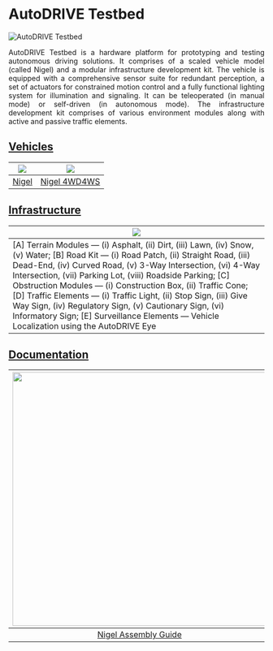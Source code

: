 # AutoDRIVE Testbed

![AutoDRIVE Testbed](https://github.com/Tinker-Twins/AutoDRIVE/blob/AutoDRIVE/Images/AutoDRIVE-Testbed.png)

<p align="justify">
AutoDRIVE Testbed is a hardware platform for prototyping and testing autonomous driving solutions. It comprises of a scaled vehicle model (called Nigel) and a modular infrastructure development kit. The vehicle is equipped with a comprehensive sensor suite for redundant perception, a set of actuators for constrained motion control and a fully functional lighting system for illumination and signaling. It can be teleoperated (in manual mode) or self-driven (in autonomous mode). The infrastructure development kit comprises of various environment modules along with active and passive traffic elements.
</p>

## [Vehicles](https://github.com/Tinker-Twins/AutoDRIVE/tree/AutoDRIVE-Testbed/Vehicle)

| ![](https://github.com/Tinker-Twins/AutoDRIVE/blob/AutoDRIVE/Images/Nigel-Components.png) | ![](https://github.com/Tinker-Twins/AutoDRIVE/blob/AutoDRIVE/Images/Nigel-4WD4WS-Components.png) |
|:-----------------------------------------------------------------------------------------:|:------------------------------------------------------------------------------------------------:|
| [Nigel](https://github.com/Tinker-Twins/AutoDRIVE/tree/AutoDRIVE-Testbed/Vehicle/Nigel) | [Nigel 4WD4WS](https://github.com/Tinker-Twins/AutoDRIVE/tree/AutoDRIVE-Testbed/Vehicle/Nigel%204WD4WS) |

## [Infrastructure](https://github.com/Tinker-Twins/AutoDRIVE/tree/AutoDRIVE-Testbed/Infrastructure)

| ![](https://github.com/Tinker-Twins/AutoDRIVE/blob/AutoDRIVE/Images/Infrastructure.png) |
|-----------------------------------------------------------------------------------------|
| [A] Terrain Modules — (i) Asphalt, (ii) Dirt, (iii) Lawn, (iv) Snow, (v) Water; [B] Road Kit — (i) Road Patch, (ii) Straight Road, (iii) Dead-End, (iv) Curved Road, (v) 3-Way Intersection, (vi) 4-Way Intersection, (vii) Parking Lot, (viii) Roadside Parking; [C] Obstruction Modules — (i) Construction Box, (ii) Traffic Cone; [D] Traffic Elements — (i) Traffic Light, (ii) Stop Sign, (iii) Give Way Sign, (iv) Regulatory Sign, (v) Cautionary Sign, (vi) Informatory Sign; [E] Surveillance Elements — Vehicle Localization using the AutoDRIVE Eye |

## [Documentation](https://github.com/Tinker-Twins/AutoDRIVE/tree/AutoDRIVE-Testbed/Documents)

| <img src="https://github.com/Tinker-Twins/AutoDRIVE/blob/AutoDRIVE/Images/Nigel-Assembly-Guide.png" width="500"> | <img src="https://github.com/Tinker-Twins/AutoDRIVE/blob/AutoDRIVE/Images/Nigel-4WD4WS-Assembly-Guide.png" width="500"> |<img src="https://github.com/Tinker-Twins/AutoDRIVE/blob/AutoDRIVE/Images/BOM.png" width="500"> |
|:--------:|:-------------:|:-------------:|
| [Nigel Assembly Guide](https://github.com/Tinker-Twins/AutoDRIVE/blob/AutoDRIVE-Testbed/Documents/Nigel%20-%20Assembly%20Guide.pdf) | [Nigel 4WD4WS Assembly Guide](https://github.com/Tinker-Twins/AutoDRIVE/blob/AutoDRIVE-Testbed/Documents/Nigel%204WD4WS%20-%20Assembly%20Guide.pdf) | [Bill of Materials (BOM)](https://github.com/Tinker-Twins/AutoDRIVE/blob/AutoDRIVE-Testbed/Documents/BOM.pdf) |
